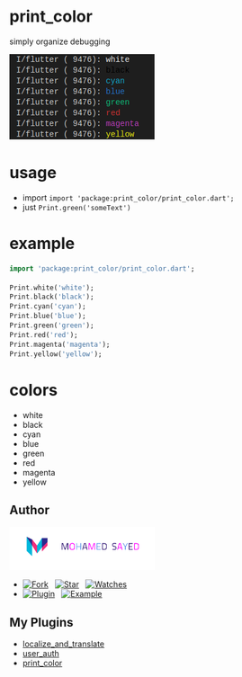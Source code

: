# print_color

simply organize debugging

![screenshot](screenshot.png)


# usage
* import `import 'package:print_color/print_color.dart';`
* just `Print.green('someText')`


# example
```dart
import 'package:print_color/print_color.dart';

Print.white('white');
Print.black('black');
Print.cyan('cyan');
Print.blue('blue');
Print.green('green');
Print.red('red');
Print.magenta('magenta');
Print.yellow('yellow');
```


# colors

* white
* black
* cyan
* blue
* green
* red
* magenta
* yellow


## Author
[![Mohamed Sayed](./logo.png)](https://msayed.net)
* [![Fork](https://img.shields.io/github/forks/0x19950610/print_color?style=social)](https://github.com/0x19950610/print_color/fork) &nbsp; [![Star](https://img.shields.io/github/stars/0x19950610/print_color?style=social)](https://github.com/0x19950610/print_color/stargazers) &nbsp; [![Watches](https://img.shields.io/github/watchers/0x19950610/print_color?style=social)](https://github.com/0x19950610/print_color/) 
* [![Plugin](https://img.shields.io/badge/Get%20library-pub-blue)](https://pub.dev/packages/print_color) &nbsp; [![Example](https://img.shields.io/badge/Example-Ex-success)](https://pub.dev/packages/print_color#-example-tab-)

## My Plugins
* [localize_and_translate](https://pub.dev/packages/localize_and_translate)
* [user_auth](https://pub.dev/packages/user_auth)
* [print_color](https://pub.dev/packages/print_color)

